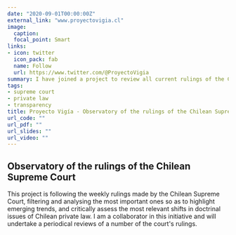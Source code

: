 ```yaml
---
date: "2020-09-01T00:00:00Z"
external_link: "www.proyectovigia.cl"
image:
  caption: 
  focal_point: Smart
links:
- icon: twitter
  icon_pack: fab
  name: Follow
  url: https://www.twitter.com/@ProyectoVigia
summary: I have joined a project to review all current rulings of the Chilean Supreme dealing with private law matters. This will achieve more transparency and accountability and facilitate the task of accessing the most relevant cases and identifying trends. 
tags:
- supreme court
- private law
- transparency
title: Proyecto Vigía - Observatory of the rulings of the Chilean Supreme Court
url_code: ""
url_pdf: ""
url_slides: ""
url_video: ""
---
```

## Observatory of the rulings of the Chilean Supreme Court


This project is following the weekly rulings made by the Chilean Supreme Court, filtering and analysing the most important ones so as to highlight emerging trends, and critically assess the most relevant shifts in doctrinal issues of Chilean private law. I am a collaborator in this initiative and will undertake a periodical reviews of a number of the court's rulings.
